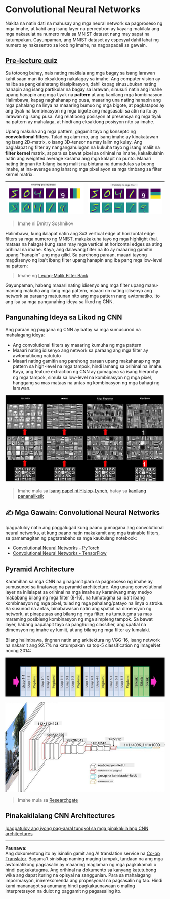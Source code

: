 <!--
CO_OP_TRANSLATOR_METADATA:
{
  "original_hash": "088837b42b7d99198bf62db8a42411e0",
  "translation_date": "2025-08-28T02:29:36+00:00",
  "source_file": "lessons/4-ComputerVision/07-ConvNets/README.md",
  "language_code": "tl"
}
-->
# Convolutional Neural Networks

Nakita na natin dati na mahusay ang mga neural network sa pagproseso ng mga imahe, at kahit ang isang layer na perceptron ay kayang makilala ang mga nakasulat na numero mula sa MNIST dataset nang may sapat na katumpakan. Gayunpaman, ang MNIST dataset ay espesyal dahil lahat ng numero ay nakasentro sa loob ng imahe, na nagpapadali sa gawain.

## [Pre-lecture quiz](https://red-field-0a6ddfd03.1.azurestaticapps.net/quiz/107)

Sa totoong buhay, nais nating makilala ang mga bagay sa isang larawan kahit saan man ito eksaktong nakalagay sa imahe. Ang computer vision ay naiiba sa pangkalahatang klasipikasyon, dahil kapag sinusubukan nating hanapin ang isang partikular na bagay sa larawan, sinusuri natin ang imahe upang hanapin ang mga tiyak na **pattern** at ang kanilang mga kombinasyon. Halimbawa, kapag naghahanap ng pusa, maaaring una nating hanapin ang mga pahalang na linya na maaaring bumuo ng mga bigote, at pagkatapos ay ang tiyak na kombinasyon ng mga bigote ang magsasabi sa atin na ito ay larawan ng isang pusa. Ang relatibong posisyon at presensya ng mga tiyak na pattern ay mahalaga, at hindi ang eksaktong posisyon nito sa imahe.

Upang makuha ang mga pattern, gagamit tayo ng konsepto ng **convolutional filters**. Tulad ng alam mo, ang isang imahe ay kinakatawan ng isang 2D-matrix, o isang 3D-tensor na may lalim ng kulay. Ang paglalapat ng filter ay nangangahulugan na kukuha tayo ng isang maliit na **filter kernel** matrix, at para sa bawat pixel sa orihinal na imahe, kakalkulahin natin ang weighted average kasama ang mga kalapit na punto. Maaari nating tingnan ito bilang isang maliit na bintana na dumudulas sa buong imahe, at ina-average ang lahat ng mga pixel ayon sa mga timbang sa filter kernel matrix.

![Vertical Edge Filter](../../../../../translated_images/filter-vert.b7148390ca0bc356ddc7e55555d2481819c1e86ddde9dce4db5e71a69d6f887f.tl.png) | ![Horizontal Edge Filter](../../../../../translated_images/filter-horiz.59b80ed4feb946efbe201a7fe3ca95abb3364e266e6fd90820cb893b4d3a6dda.tl.png)
----|----

> Imahe ni Dmitry Soshnikov

Halimbawa, kung ilalapat natin ang 3x3 vertical edge at horizontal edge filters sa mga numero ng MNIST, makakakuha tayo ng mga highlight (hal. mataas na halaga) kung saan may mga vertical at horizontal edges sa ating orihinal na imahe. Kaya, ang dalawang filter na ito ay maaaring gamitin upang "hanapin" ang mga gilid. Sa parehong paraan, maaari tayong magdisenyo ng iba't ibang filter upang hanapin ang iba pang mga low-level na pattern:

> Imahe ng [Leung-Malik Filter Bank](https://www.robots.ox.ac.uk/~vgg/research/texclass/filters.html)

Gayunpaman, habang maaari nating idisenyo ang mga filter upang manu-manong makuha ang ilang mga pattern, maaari rin nating idisenyo ang network sa paraang matutunan nito ang mga pattern nang awtomatiko. Ito ang isa sa mga pangunahing ideya sa likod ng CNN.

## Pangunahing Ideya sa Likod ng CNN

Ang paraan ng paggana ng CNN ay batay sa mga sumusunod na mahalagang ideya:

* Ang convolutional filters ay maaaring kumuha ng mga pattern
* Maaari nating idisenyo ang network sa paraang ang mga filter ay awtomatikong natututo
* Maaari nating gamitin ang parehong paraan upang makahanap ng mga pattern sa high-level na mga tampok, hindi lamang sa orihinal na imahe. Kaya, ang feature extraction ng CNN ay gumagana sa isang hierarchy ng mga tampok, simula sa low-level na kombinasyon ng mga pixel, hanggang sa mas mataas na antas ng kombinasyon ng mga bahagi ng larawan.

![Hierarchical Feature Extraction](../../../../../translated_images/FeatureExtractionCNN.d9b456cbdae7cb643fde3032b81b2940e3cf8be842e29afac3f482725ba7f95c.tl.png)

> Imahe mula sa [isang papel ni Hislop-Lynch](https://www.semanticscholar.org/paper/Computer-vision-based-pedestrian-trajectory-Hislop-Lynch/26e6f74853fc9bbb7487b06dc2cf095d36c9021d), batay sa [kanilang pananaliksik](https://dl.acm.org/doi/abs/10.1145/1553374.1553453)

## ✍️ Mga Gawain: Convolutional Neural Networks

Ipagpatuloy natin ang paggalugad kung paano gumagana ang convolutional neural networks, at kung paano natin makakamit ang mga trainable filters, sa pamamagitan ng pagtatrabaho sa mga kaukulang notebook:

* [Convolutional Neural Networks - PyTorch](ConvNetsPyTorch.ipynb)
* [Convolutional Neural Networks - TensorFlow](ConvNetsTF.ipynb)

## Pyramid Architecture

Karamihan sa mga CNN na ginagamit para sa pagproseso ng imahe ay sumusunod sa tinatawag na pyramid architecture. Ang unang convolutional layer na inilalapat sa orihinal na mga imahe ay karaniwang may medyo mababang bilang ng mga filter (8-16), na tumutugma sa iba't ibang kombinasyon ng mga pixel, tulad ng mga pahalang/patayo na linya o stroke. Sa susunod na antas, binabawasan natin ang spatial na dimensyon ng network, at pinapataas ang bilang ng mga filter, na tumutugma sa mas maraming posibleng kombinasyon ng mga simpleng tampok. Sa bawat layer, habang papalapit tayo sa panghuling classifier, ang spatial na dimensyon ng imahe ay lumiit, at ang bilang ng mga filter ay lumalaki.

Bilang halimbawa, tingnan natin ang arkitektura ng VGG-16, isang network na nakamit ang 92.7% na katumpakan sa top-5 classification ng ImageNet noong 2014:

![ImageNet Layers](../../../../../translated_images/vgg-16-arch1.d901a5583b3a51baeaab3e768567d921e5d54befa46e1e642616c5458c934028.tl.jpg)

![ImageNet Pyramid](../../../../../translated_images/vgg-16-arch.64ff2137f50dd49fdaa786e3f3a975b3f22615efd13efb19c5d22f12e01451a1.tl.jpg)

> Imahe mula sa [Researchgate](https://www.researchgate.net/figure/Vgg16-model-structure-To-get-the-VGG-NIN-model-we-replace-the-2-nd-4-th-6-th-7-th_fig2_335194493)

## Pinakakilalang CNN Architectures

[Ipagpatuloy ang iyong pag-aaral tungkol sa mga pinakakilalang CNN architectures](CNN_Architectures.md)

---

**Paunawa**:  
Ang dokumentong ito ay isinalin gamit ang AI translation service na [Co-op Translator](https://github.com/Azure/co-op-translator). Bagama't sinisikap naming maging tumpak, tandaan na ang mga awtomatikong pagsasalin ay maaaring maglaman ng mga pagkakamali o hindi pagkakatugma. Ang orihinal na dokumento sa kanyang katutubong wika ang dapat ituring na opisyal na sanggunian. Para sa mahalagang impormasyon, inirerekomenda ang propesyonal na pagsasalin ng tao. Hindi kami mananagot sa anumang hindi pagkakaunawaan o maling interpretasyon na dulot ng paggamit ng pagsasaling ito.